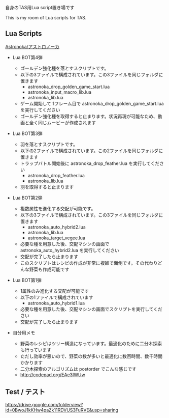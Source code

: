 自身のTAS用Lua script置き場です

This is my room of Lua scripts for TAS.

## Lua Scripts ##
[Astronoka/アストロノーカ](http://code.google.com/p/forte916-tas/source/browse/#svn%2Ftrunk%2Fastronoka)

  * Lua BOT第4弾
    * ゴールデン強化種を落とすスクリプトです。
    * 以下の3ファイルで構成されています。この3ファイルを同じフォルダに置きます
      * astronoka\_drop\_golden\_game\_start.lua
      * astronoka\_input\_macro\_lib.lua
      * astronoka\_lib.lua
    * ゲーム開始して 1フレーム目で astronoka\_drop\_golden\_game\_start.lua を実行してください
    * ゴールデン強化種を取得すると止まります。状況再現が可能なため、動画と全く同じムービーが作成されます

  * Lua BOT第3弾
    * 羽を落とすスクリプトです。
    * 以下の2ファイルで構成されています。この2ファイルを同じフォルダに置きます
    * トラップバトル開始後に astronoka\_drop\_feather.lua を実行してください
      * astronoka\_drop\_feather.lua
      * astronoka\_lib.lua
    * 羽を取得すると止まります

  * Lua BOT第2弾
    * 複数属性を進化する交配が可能です。
    * 以下の3ファイルで構成されています。この3ファイルを同じフォルダに置きます
      * astronoka\_auto\_hybrid2.lua
      * astronoka\_lib.lua
      * astronoka\_target\_vegee.lua
    * 必要な種を用意した後、交配マシンの画面で astronoka\_auto\_hybrid2.lua を実行してください
    * 交配が完了したら止まります
    * このスクリプトはレシピの作成が非常に複雑で面倒です。その代わりどんな野菜も作成可能です

  * Lua BOT第1弾
    * 1属性のみ進化する交配が可能です
    * 以下の1ファイルで構成されています
      * astronoka\_auto\_hybrid1.lua
    * 必要な種を用意した後、交配マシンの画面でスクリプトを実行してください
    * 交配が完了したら止まります


  * 自分用メモ
    * 野菜のレシピはツリー構造になっています。最適化のために二分木探索も行っています
    * ただし効率が悪いので、野菜の数が多いと最適化に数百時間、数千時間かかります
    * 二分木探索のアルゴリズムは postorder でこんな感じです
    * http://codepad.org/EAe3IWUw


## Test / テスト ##
https://drive.google.com/folderview?id=0BwoJ1kKHw4paZk11RDVUS3FuRVE&usp=sharing